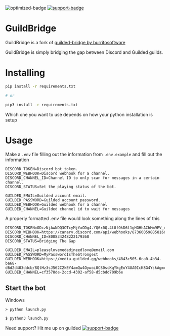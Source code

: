 <!--- Badges --->
![optimized-badge] [![support-badge]][support]

# GuildBridge
GuildBridge is a fork of [guilded-bridge by burritosoftware](https://github.com/WiiLink24/guilded-bridge)

GuildBridge is simply bridging the gap between Discord and Guilded guilds.

# Installing
```bash
pip install -r requirements.txt

# or 

pip3 install -r requirements.txt
```
Which one you want to use depends on how your python installation is setup

# Usage
Make a `.env` file filling out the information from `.env.example` and fill out the information

    DISCORD_TOKEN=Discord bot token.
    DISCORD_WEBHOOK=Discord webhook for a channel.
    DISCORD_CHANNEL_ID=Channel ID to only scan for messages in a certain channel.
    DISCORD_STATUS=Set the playing status of the bot.

    GUILDED_EMAIL=Guilded account email.
    GUILDED_PASSWORD=Guilded account password.
    GUILDED_WEBHOOK=Guilded webhook for a channel
    GUILDED_CHANNEL=Guilded channel id to wait for messages 


A properly formatted .env file would look something along the lines of this
    
    DISCORD_TOKEN=ODczNjAwNDQ3OTcyMjYxODg4.YQ6x0Q.4t0fOkD6l1gHGHhAChHm9EV_dD0
    DISCORD_WEBHOOK=https://canary.discord.com/api/webhooks/873600598858166312/8dd4NjmOMfkgSlcmvvfNPv3lq6mir9AoVlksL899xbFgs_uys2oki_4hJFoAwlUm3wHh
    DISCORD_CHANNEL_ID=800834248222179368
    DISCORD_STATUS=Bridging The Gap

    GUILDED_EMAIL=pleaselovemedadineedlove@email.com
    GUILDED_PASSWORD=MyPasswordIsTheStrongest
    GUILDED_WEBHOOK=https://media.guilded.gg/webhooks/4843c505-6ca0-4b34-ba68-d6d2d403ddcb/8QlHz3sJ562C2kEY4amQw4Oywai0CS0scKqYkgEoY4UA0IcK8G4YskAgmc0O0EqgooMac0IQOUE2a2g8AyMmYa
    GUILDED_CHANNEL=cf3578de-2ccd-4302-af58-d5cbdd709b6e


## Start the bot
Windows
```batch
> python launch.py
```

```bash
$ python3 launch.py
```

Need support? Hit me up on guilded
[![support-badge]][support]




<!--- Badges code --->

[optimized-badge]: https://i.imgur.com/lmiLNGi.png

[support]: https://www.guilded.gg/i/jpLJ5xJ2?cid=cf3578de-2ccd-4302-af58-d5cbdd709b6e&intent=chat
[support-badge]: https://i.imgur.com/17tyFkX.png
